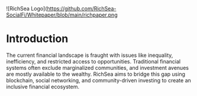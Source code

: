 ![RichSea Logo](https://github.com/RichSea-SocialFi/Whitepaper/blob/main/richpaper.png

# Introduction
The current financial landscape is fraught with issues like inequality, inefficiency, 
    and restricted access to opportunities. Traditional financial systems often exclude marginalized communities, 
    and investment avenues are mostly available to the wealthy. RichSea aims to bridge this gap using blockchain, 
    social networking, and community-driven investing to create an inclusive financial ecosystem.
